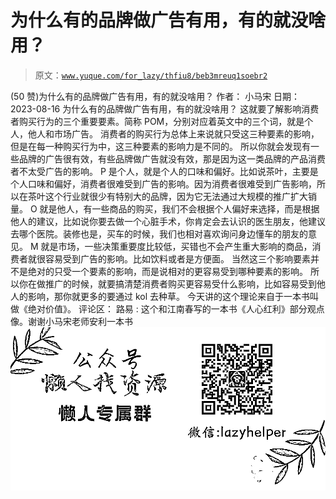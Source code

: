 # 为什么有的品牌做广告有用，有的就没啥用？

> 原文：[`www.yuque.com/for_lazy/thfiu8/beb3mreuq1soebr2`](https://www.yuque.com/for_lazy/thfiu8/beb3mreuq1soebr2)

<ne-h2 id="11a81f70" data-lake-id="11a81f70"><ne-heading-ext><ne-heading-anchor></ne-heading-anchor><ne-heading-fold></ne-heading-fold></ne-heading-ext><ne-heading-content><ne-text id="u366bfdf4">(50 赞)为什么有的品牌做广告有用，有的就没啥用？</ne-text></ne-heading-content></ne-h2> <ne-p id="u0d001317" data-lake-id="u0d001317"><ne-text id="u1c378fb1">作者： 小马宋</ne-text></ne-p> <ne-p id="u914f4b97" data-lake-id="u914f4b97"><ne-text id="ua6948ea0">日期：2023-08-16</ne-text></ne-p> <ne-p id="u20f327d9" data-lake-id="u20f327d9"><ne-text id="ub0f15724">为什么有的品牌做广告有用，有的就没啥用？</ne-text></ne-p> <ne-p id="u7f6adeb9" data-lake-id="u7f6adeb9"><ne-text id="ud4e52652">这就要了解影响消费者购买行为的三个重要要素。简称 POM，分别对应着英文中的三个词，就是个人，他人和市场广告。</ne-text></ne-p> <ne-p id="uae67922f" data-lake-id="uae67922f"><ne-text id="u650ca288">消费者的购买行为总体上来说就只受这三种要素的影响，但是在每一种购买行为中，这三种要素的影响力是不同的。</ne-text></ne-p> <ne-p id="u972249c7" data-lake-id="u972249c7"><ne-text id="uaa566d40">所以你就会发现有一些品牌的广告很有效，有些品牌做广告就没有效，那是因为这一类品牌的产品消费者不太受广告的影响。</ne-text></ne-p> <ne-p id="ub52158aa" data-lake-id="ub52158aa"><ne-text id="ufa4f02f0">P 是个人，就是个人的口味和偏好。比如说茶叶，主要是个人口味和偏好，消费者很难受到广告的影响。因为消费者很难受到广告影响，所以在茶叶这个行业就很少有特别大的品牌，因为它无法通过大规模的推广扩大销量。</ne-text></ne-p> <ne-p id="u5d5e6963" data-lake-id="u5d5e6963"><ne-text id="u8361e463">O 就是他人，有一些商品的购买，我们不会根据个人偏好来选择，而是根据他人的建议，比如说你要去做一个心脏手术，你肯定会去认识的医生朋友，他建议去哪个医院。装修也是，买车的时候，我们也相对喜欢询问身边懂车的朋友的意见。</ne-text></ne-p> <ne-p id="u9e2e01a5" data-lake-id="u9e2e01a5"><ne-text id="u4bf649a8">M 就是市场，一些决策重要度比较低，买错也不会产生重大影响的商品，消费者就很容易受到广告的影响。比如饮料或者是方便面。</ne-text></ne-p> <ne-p id="ucfa0b62d" data-lake-id="ucfa0b62d"><ne-text id="ubcf07284">当然这三个影响要素并不是绝对的只受一个要素的影响，而是说相对的更容易受到哪种要素的影响。</ne-text></ne-p> <ne-p id="u07362717" data-lake-id="u07362717"><ne-text id="ud4a86c38">所以你在做推广的时候，就要搞清楚消费者购买更容易受什么影响，比如容易受到他人的影响，那你就更多的要通过 kol 去种草。</ne-text></ne-p> <ne-p id="u64c01452" data-lake-id="u64c01452"><ne-text id="udcd7ba39">今天讲的这个理论来自于一本书叫做《绝对价值》。</ne-text></ne-p> <ne-hole id="u0360a35f" data-lake-id="u0360a35f"><ne-card data-card-name="hr" data-card-type="block" id="S9WGb" data-event-boundary="card"><ne-p id="u8c133a5e" data-lake-id="u8c133a5e"><ne-text id="ubed08892">评论区：</ne-text></ne-p> <ne-p id="u92699913" data-lake-id="u92699913"><ne-text id="u1101e5e6">路易 : 这个和江南春写的一本书《人心红利》部分观点像。谢谢小马宋老师安利一本书</ne-text></ne-p> <ne-p id="u86bcb264" data-lake-id="u86bcb264"><ne-card data-card-name="image" data-card-type="inline" id="QcSPI" data-event-boundary="card">![](img/894d30a529e7c37bcd3392323c99941c.png)</ne-card></ne-p> <ne-hole id="u904545c3" data-lake-id="u904545c3"><ne-card data-card-name="hr" data-card-type="block" id="CZRtV" data-event-boundary="card"></ne-card></ne-hole></ne-card></ne-hole>